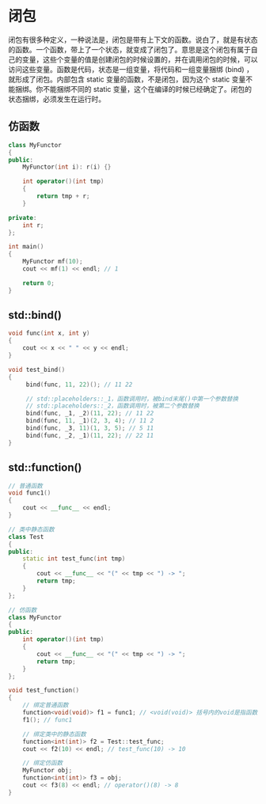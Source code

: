 # 闭包  

闭包有很多种定义，一种说法是，闭包是带有上下文的函数。说白了，就是有状态的函数。一个函数，带上了一个状态，就变成了闭包了。意思是这个闭包有属于自己的变量，这些个变量的值是创建闭包的时候设置的，并在调用闭包的时候，可以访问这些变量。函数是代码，状态是一组变量，将代码和一组变量捆绑 (bind) ，就形成了闭包。内部包含 static 变量的函数，不是闭包，因为这个 static 变量不能捆绑。你不能捆绑不同的 static 变量，这个在编译的时候已经确定了。闭包的状态捆绑，必须发生在运行时。  

## 仿函数  

```c++
class MyFunctor
{
public:
    MyFunctor(int i): r(i) {}

    int operator()(int tmp)
    {
        return tmp + r;
    }

private:
    int r;
};

int main()
{
    MyFunctor mf(10);
    cout << mf(1) << endl; // 1

    return 0;
}
```

## std::bind()  

```c++
void func(int x, int y)
{
    cout << x << " " << y << endl;
}

void test_bind()
{
     bind(func, 11, 22)(); // 11 22

     // std::placeholders::_1，函数调用时，被bind末尾()中第一个参数替换
     // std::placeholders::_2，函数调用时，被第二个参数替换
     bind(func, _1, _2)(11, 22); // 11 22
     bind(func, 11, _1)(2, 3, 4); // 11 2
     bind(func, _3, 11)(1, 3, 5); // 5 11
     bind(func, _2, _1)(11, 22); // 22 11
}
```

## std::function()  

```c++
// 普通函数
void func1()
{
    cout << __func__ << endl;
}

// 类中静态函数
class Test
{
public:
    static int test_func(int tmp)
    {
        cout << __func__ << "(" << tmp << ") -> ";
        return tmp;
    }
};

// 仿函数
class MyFunctor
{
public:
    int operator()(int tmp)
    {
        cout << __func__ << "(" << tmp << ") -> ";
        return tmp;
    }
};

void test_function()
{
    // 绑定普通函数
    function<void(void)> f1 = func1; // <void(void)> 括号内的void是指函数的参数类型，第一个void是函数返回值
    f1(); // func1

    // 绑定类中的静态函数
    function<int(int)> f2 = Test::test_func;
    cout << f2(10) << endl; // test_func(10) -> 10

    // 绑定仿函数
    MyFunctor obj;
    function<int(int)> f3 = obj;
    cout << f3(8) << endl; // operator()(8) -> 8
}
```

